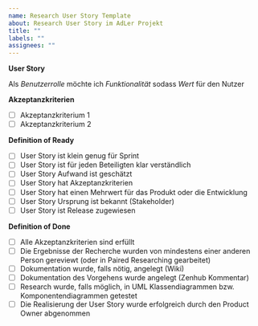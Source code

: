```yaml
---
name: Research User Story Template
about: Research User Story im AdLer Projekt
title: ""
labels: ""
assignees: ""
---
```


**User Story**

Als _Benutzerrolle_ möchte ich _Funktionalität_ sodass _Wert_ für den Nutzer

**Akzeptanzkriterien**

- [ ] Akzeptanzkriterium 1
- [ ] Akzeptanzkriterium 2

**Definition of Ready**

- [ ] User Story ist klein genug für Sprint
- [ ] User Story ist für jeden Beteiligten klar verständlich
- [ ] User Story Aufwand ist geschätzt
- [ ] User Story hat Akzeptanzkriterien
- [ ] User Story hat einen Mehrwert für das Produkt oder die Entwicklung
- [ ] User Story Ursprung ist bekannt (Stakeholder)
- [ ] User Story ist Release zugewiesen

**Definition of Done**

- [ ] Alle Akzeptanzkriterien sind erfüllt
- [ ] Die Ergebnisse der Recherche wurden von mindestens einer anderen Person gereviewt (oder in Paired Researching gearbeitet)
- [ ] Dokumentation wurde, falls nötig, angelegt (Wiki)
- [ ] Dokumentation des Vorgehens wurde angelegt (Zenhub Kommentar)
- [ ] Research wurde, falls möglich, in UML Klassendiagrammen bzw. Komponentendiagrammen getestet
- [ ] Die Realisierung der User Story wurde erfolgreich durch den Product Owner abgenommen
